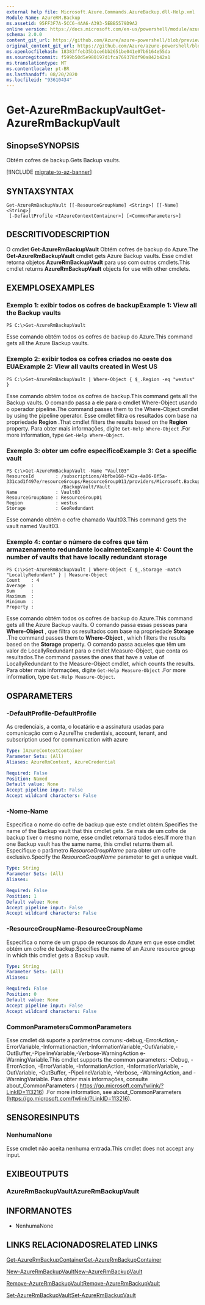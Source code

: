 ```yaml
---
external help file: Microsoft.Azure.Commands.AzureBackup.dll-Help.xml
Module Name: AzureRM.Backup
ms.assetid: 95FF3F7A-5CC6-4AA6-A393-5EBB5579D9A2
online version: https://docs.microsoft.com/en-us/powershell/module/azurerm.backup/get-azurermbackupvault
schema: 2.0.0
content_git_url: https://github.com/Azure/azure-powershell/blob/preview/src/ResourceManager/AzureBackup/Commands.AzureBackup/help/Get-AzureRmBackupVault.md
original_content_git_url: https://github.com/Azure/azure-powershell/blob/preview/src/ResourceManager/AzureBackup/Commands.AzureBackup/help/Get-AzureRmBackupVault.md
ms.openlocfilehash: 18383ffeb35b1ce6bb2651be041e07b6164e55da
ms.sourcegitcommit: f599b50d5e980197d1fca769378df90a842b42a1
ms.translationtype: MT
ms.contentlocale: pt-BR
ms.lasthandoff: 08/20/2020
ms.locfileid: "93610434"
---
```

# <span data-ttu-id="433dc-101">Get-AzureRmBackupVault</span><span class="sxs-lookup"><span data-stu-id="433dc-101">Get-AzureRmBackupVault</span></span>

## <span data-ttu-id="433dc-102">Sinopse</span><span class="sxs-lookup"><span data-stu-id="433dc-102">SYNOPSIS</span></span>
<span data-ttu-id="433dc-103">Obtém cofres de backup.</span><span class="sxs-lookup"><span data-stu-id="433dc-103">Gets Backup vaults.</span></span>

[!INCLUDE [migrate-to-az-banner](../../includes/migrate-to-az-banner.md)]

## <span data-ttu-id="433dc-104">SYNTAX</span><span class="sxs-lookup"><span data-stu-id="433dc-104">SYNTAX</span></span>

```
Get-AzureRmBackupVault [[-ResourceGroupName] <String>] [[-Name] <String>]
 [-DefaultProfile <IAzureContextContainer>] [<CommonParameters>]
```

## <span data-ttu-id="433dc-105">DESCRITIVO</span><span class="sxs-lookup"><span data-stu-id="433dc-105">DESCRIPTION</span></span>
<span data-ttu-id="433dc-106">O cmdlet **Get-AzureRmBackupVault** Obtém cofres de backup do Azure.</span><span class="sxs-lookup"><span data-stu-id="433dc-106">The **Get-AzureRmBackupVault** cmdlet gets Azure Backup vaults.</span></span>
<span data-ttu-id="433dc-107">Esse cmdlet retorna objetos **AzureRmBackupVault** para uso com outros cmdlets.</span><span class="sxs-lookup"><span data-stu-id="433dc-107">This cmdlet returns **AzureRmBackupVault** objects for use with other cmdlets.</span></span>

## <span data-ttu-id="433dc-108">EXEMPLOS</span><span class="sxs-lookup"><span data-stu-id="433dc-108">EXAMPLES</span></span>

### <span data-ttu-id="433dc-109">Exemplo 1: exibir todos os cofres de backup</span><span class="sxs-lookup"><span data-stu-id="433dc-109">Example 1: View all the Backup vaults</span></span>
```
PS C:\>Get-AzureRmBackupVault
```

<span data-ttu-id="433dc-110">Esse comando obtém todos os cofres de backup do Azure.</span><span class="sxs-lookup"><span data-stu-id="433dc-110">This command gets all the Azure Backup vaults.</span></span>

### <span data-ttu-id="433dc-111">Exemplo 2: exibir todos os cofres criados no oeste dos EUA</span><span class="sxs-lookup"><span data-stu-id="433dc-111">Example 2: View all vaults created in West US</span></span>
```
PS C:\>Get-AzureRmBackupVault | Where-Object { $_.Region -eq "westus" }
```

<span data-ttu-id="433dc-112">Esse comando obtém todos os cofres de backup.</span><span class="sxs-lookup"><span data-stu-id="433dc-112">This command gets all the Backup vaults.</span></span>
<span data-ttu-id="433dc-113">O comando passa a ele para o cmdlet Where-Object usando o operador pipeline.</span><span class="sxs-lookup"><span data-stu-id="433dc-113">The command passes them to the Where-Object cmdlet by using the pipeline operator.</span></span>
<span data-ttu-id="433dc-114">Esse cmdlet filtra os resultados com base na propriedade **Region** .</span><span class="sxs-lookup"><span data-stu-id="433dc-114">That cmdlet filters the results based on the **Region** property.</span></span>
<span data-ttu-id="433dc-115">Para obter mais informações, digite `Get-Help Where-Object` .</span><span class="sxs-lookup"><span data-stu-id="433dc-115">For more information, type `Get-Help Where-Object`.</span></span>

### <span data-ttu-id="433dc-116">Exemplo 3: obter um cofre específico</span><span class="sxs-lookup"><span data-stu-id="433dc-116">Example 3: Get a specific vault</span></span>
```
PS C:\>Get-AzureRmBackupVault -Name "Vault03"
ResourceId        : /subscriptions/4bfbe168-f42a-4a06-8f5a-331cad1f497e/resourceGroups/ResourceGroup011/providers/Microsoft.Backup
                    /BackupVault/Vault
Name              : Vault03
ResourceGroupName : ResourceGroup01
Region            : westus
Storage           : GeoRedundant
```

<span data-ttu-id="433dc-117">Esse comando obtém o cofre chamado Vault03.</span><span class="sxs-lookup"><span data-stu-id="433dc-117">This command gets the vault named Vault03.</span></span>

### <span data-ttu-id="433dc-118">Exemplo 4: contar o número de cofres que têm armazenamento redundante localmente</span><span class="sxs-lookup"><span data-stu-id="433dc-118">Example 4: Count the number of vaults that have locally redundant storage</span></span>
```
PS C:\>Get-AzureRmBackupVault | Where-Object { $_.Storage -match "LocallyRedundant" } | Measure-Object
Count    : 4
Average  : 
Sum      : 
Maximum  : 
Minimum  : 
Property :
```

<span data-ttu-id="433dc-119">Esse comando obtém todos os cofres de backup do Azure.</span><span class="sxs-lookup"><span data-stu-id="433dc-119">This command gets all the Azure Backup vaults.</span></span>
<span data-ttu-id="433dc-120">O comando passa essas pessoas para **Where-Object** , que filtra os resultados com base na propriedade **Storage** .</span><span class="sxs-lookup"><span data-stu-id="433dc-120">The command passes them to **Where-Object** , which filters the results based on the **Storage** property.</span></span>
<span data-ttu-id="433dc-121">O comando passa aqueles que têm um valor de LocallyRedundant para o cmdlet Measure-Object, que conta os resultados.</span><span class="sxs-lookup"><span data-stu-id="433dc-121">The command passes the ones that have a value of LocallyRedundant to the Measure-Object cmdlet, which counts the results.</span></span>
<span data-ttu-id="433dc-122">Para obter mais informações, digite `Get-Help Measure-Object` .</span><span class="sxs-lookup"><span data-stu-id="433dc-122">For more information, type `Get-Help Measure-Object`.</span></span>

## <span data-ttu-id="433dc-123">OS</span><span class="sxs-lookup"><span data-stu-id="433dc-123">PARAMETERS</span></span>

### <span data-ttu-id="433dc-124">-DefaultProfile</span><span class="sxs-lookup"><span data-stu-id="433dc-124">-DefaultProfile</span></span>
<span data-ttu-id="433dc-125">As credenciais, a conta, o locatário e a assinatura usadas para comunicação com o Azure</span><span class="sxs-lookup"><span data-stu-id="433dc-125">The credentials, account, tenant, and subscription used for communication with azure</span></span>

```yaml
Type: IAzureContextContainer
Parameter Sets: (All)
Aliases: AzureRmContext, AzureCredential

Required: False
Position: Named
Default value: None
Accept pipeline input: False
Accept wildcard characters: False
```

### <span data-ttu-id="433dc-126">-Nome</span><span class="sxs-lookup"><span data-stu-id="433dc-126">-Name</span></span>
<span data-ttu-id="433dc-127">Especifica o nome do cofre de backup que este cmdlet obtém.</span><span class="sxs-lookup"><span data-stu-id="433dc-127">Specifies the name of the Backup vault that this cmdlet gets.</span></span>
<span data-ttu-id="433dc-128">Se mais de um cofre de backup tiver o mesmo nome, esse cmdlet retornará todos eles.</span><span class="sxs-lookup"><span data-stu-id="433dc-128">If more than one Backup vault has the same name, this cmdlet returns them all.</span></span>
<span data-ttu-id="433dc-129">Especifique o parâmetro *ResourceGroupName* para obter um cofre exclusivo.</span><span class="sxs-lookup"><span data-stu-id="433dc-129">Specify the *ResourceGroupName* parameter to get a unique vault.</span></span>

```yaml
Type: String
Parameter Sets: (All)
Aliases: 

Required: False
Position: 1
Default value: None
Accept pipeline input: False
Accept wildcard characters: False
```

### <span data-ttu-id="433dc-130">-ResourceGroupName</span><span class="sxs-lookup"><span data-stu-id="433dc-130">-ResourceGroupName</span></span>
<span data-ttu-id="433dc-131">Especifica o nome de um grupo de recursos do Azure em que esse cmdlet obtém um cofre de backup.</span><span class="sxs-lookup"><span data-stu-id="433dc-131">Specifies the name of an Azure resource group in which this cmdlet gets a Backup vault.</span></span>

```yaml
Type: String
Parameter Sets: (All)
Aliases: 

Required: False
Position: 0
Default value: None
Accept pipeline input: False
Accept wildcard characters: False
```

### <span data-ttu-id="433dc-132">CommonParameters</span><span class="sxs-lookup"><span data-stu-id="433dc-132">CommonParameters</span></span>
<span data-ttu-id="433dc-133">Esse cmdlet dá suporte a parâmetros comuns:-debug,-ErrorAction,-ErrorVariable,-Informationaction,-InformationVariable,-OutVariable,-OutBuffer,-PipelineVariable,-Verbose-WarningAction e-WarningVariable.</span><span class="sxs-lookup"><span data-stu-id="433dc-133">This cmdlet supports the common parameters: -Debug, -ErrorAction, -ErrorVariable, -InformationAction, -InformationVariable, -OutVariable, -OutBuffer, -PipelineVariable, -Verbose, -WarningAction, and -WarningVariable.</span></span> <span data-ttu-id="433dc-134">Para obter mais informações, consulte about_CommonParameters ( https://go.microsoft.com/fwlink/?LinkID=113216) .</span><span class="sxs-lookup"><span data-stu-id="433dc-134">For more information, see about_CommonParameters (https://go.microsoft.com/fwlink/?LinkID=113216).</span></span>

## <span data-ttu-id="433dc-135">SENSORES</span><span class="sxs-lookup"><span data-stu-id="433dc-135">INPUTS</span></span>

### <span data-ttu-id="433dc-136">Nenhuma</span><span class="sxs-lookup"><span data-stu-id="433dc-136">None</span></span>
<span data-ttu-id="433dc-137">Esse cmdlet não aceita nenhuma entrada.</span><span class="sxs-lookup"><span data-stu-id="433dc-137">This cmdlet does not accept any input.</span></span>

## <span data-ttu-id="433dc-138">EXIBE</span><span class="sxs-lookup"><span data-stu-id="433dc-138">OUTPUTS</span></span>

### <span data-ttu-id="433dc-139">AzureRmBackupVault</span><span class="sxs-lookup"><span data-stu-id="433dc-139">AzureRmBackupVault</span></span>

## <span data-ttu-id="433dc-140">INFORMA</span><span class="sxs-lookup"><span data-stu-id="433dc-140">NOTES</span></span>
* <span data-ttu-id="433dc-141">Nenhuma</span><span class="sxs-lookup"><span data-stu-id="433dc-141">None</span></span>

## <span data-ttu-id="433dc-142">LINKS RELACIONADOS</span><span class="sxs-lookup"><span data-stu-id="433dc-142">RELATED LINKS</span></span>

[<span data-ttu-id="433dc-143">Get-AzureRmBackupContainer</span><span class="sxs-lookup"><span data-stu-id="433dc-143">Get-AzureRmBackupContainer</span></span>](./Get-AzureRmBackupContainer.md)

[<span data-ttu-id="433dc-144">New-AzureRmBackupVault</span><span class="sxs-lookup"><span data-stu-id="433dc-144">New-AzureRmBackupVault</span></span>](./New-AzureRmBackupVault.md)

[<span data-ttu-id="433dc-145">Remove-AzureRmBackupVault</span><span class="sxs-lookup"><span data-stu-id="433dc-145">Remove-AzureRmBackupVault</span></span>](./Remove-AzureRmBackupVault.md)

[<span data-ttu-id="433dc-146">Set-AzureRmBackupVault</span><span class="sxs-lookup"><span data-stu-id="433dc-146">Set-AzureRmBackupVault</span></span>](./Set-AzureRmBackupVault.md)


